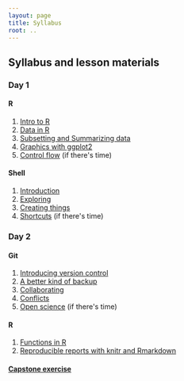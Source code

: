 ```yaml
---
layout: page
title: Syllabus
root: ..
---
```


## Syllabus and lesson materials

### Day 1

<div class="toc" markdown="1">

#### R
1. [Intro to R](R_intro_00.html)
2. [Data in R](R_intro_01_data.html)
3. [Subsetting and Summarizing data](R_intro_02_subsetting_summarizing.html)
4. [Graphics with ggplot2](ggplot2.html)
5. [Control flow](R_intro_03_controlflow.html) (if there's time)

#### Shell
1. [Introduction](shell-00-intro.html)
2. [Exploring](shell-01-exploring.html)
3. [Creating things](shell-02-creating.html)
4. [Shortcuts](shell-03-shortcuts.html) (if there's time)

</div>

### Day 2

<div class="toc" markdown="1">

#### Git
1. [Introducing version control](git-00-intro.html)
2. [A better kind of backup](git-01-backup.html)
3. [Collaborating](git-02-collab.html)
4. [Conflicts](git-03-conflict.html)
5. [Open science](git-04-open.html) (if there's time)

#### R
1. [Functions in R](functions.html)
2. [Reproducible reports with knitr and Rmarkdown](Rmarkdown.html)

#### [Capstone exercise](capstone.html)

</div>
